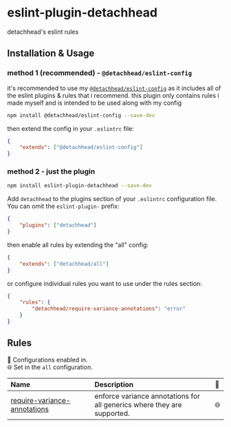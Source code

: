 # eslint-plugin-detachhead

detachhead&#39;s eslint rules

## Installation & Usage

### method 1 (recommended) - `@detachhead/eslint-config`

it's recommended to use my [`@detachhead/eslint-config`](https://github.com/detachhead/eslint-config) as it includes all of the eslint plugins & rules that i recommend. this plugin only contains rules i made myself and is intended to be used along with my config

```sh
npm install @detachhead/eslint-config --save-dev
```

then extend the config in your `.eslintrc` file:

```json
{
    "extends": ["@detachhead/eslint-config"]
}
```

### method 2 - just the plugin

```sh
npm install eslint-plugin-detachhead --save-dev
```

Add `detachhead` to the plugins section of your `.eslintrc` configuration file. You can omit the `eslint-plugin-` prefix:

```json
{
    "plugins": ["detachhead"]
}
```

then enable all rules by extending the "all" config:

```json
{
    "extends": ["detachhead/all"]
}
```

or configure individual rules you want to use under the rules section:

```json
{
    "rules": {
        "detachhead/require-variance-annotations": "error"
    }
}
```

## Rules

<!-- begin auto-generated rules list -->

💼 Configurations enabled in.\
🌐 Set in the `all` configuration.

| Name                                                                       | Description                                                             | 💼 |
| :------------------------------------------------------------------------- | :---------------------------------------------------------------------- | :- |
| [require-variance-annotations](docs/rules/require-variance-annotations.md) | enforce variance annotations for all generics where they are supported. | 🌐 |

<!-- end auto-generated rules list -->
